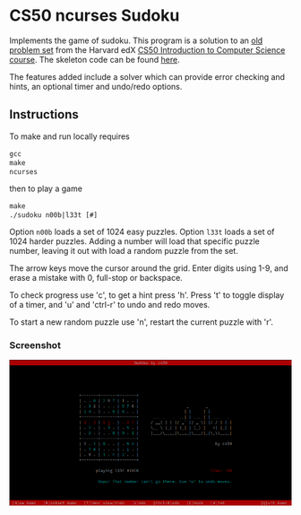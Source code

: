 # CS50 ncurses Sudoku

Implements the game of sudoku. This program is a solution to an
[old problem set](https://cdn.cs50.net/2011/fall/psets/4/hacker4.pdf) from the
Harvard edX
[CS50 Introduction to Computer Science course](https://www.edx.org/course/cs50s-introduction-to-computer-science). The skeleton code can be found
[here](https://cdn.cs50.net/2011/fall/psets/4/hacker4.zip).

The features added include a solver which can provide error checking and hints,
an optional timer and undo/redo options.

## Instructions

To make and run locally requires

```
gcc
make
ncurses
```

then to play a game

```
make
./sudoku n00b|l33t [#]
```

Option `n00b` loads a set of 1024 easy puzzles. Option `l33t` loads a set of
1024 harder puzzles. Adding a number will load that specific puzzle number,
leaving it out with load a random puzzle from the set.

The arrow keys move the cursor around the grid. Enter digits using 1-9, and
erase a mistake with 0, full-stop or backspace.

To check progress use 'c', to get a hint press 'h'. Press 't' to toggle display
of a timer, and 'u' and 'ctrl-r' to undo and redo moves.

To start a new random puzzle use 'n', restart the current puzzle with 'r'.

### Screenshot

![CS50 ncurses Sudoku screenshot](/sudoku_screenshot.png?raw=true)


